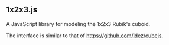 ## 1x2x3.js

A JavaScript library for modeling the 1x2x3 Rubik's cuboid.

The interface is similar to that of https://github.com/ldez/cubejs.
